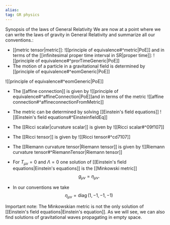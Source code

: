 ```yaml
---
alias:
tag: GR physics
---
```




Synopsis of the laws of General Relativity
We are now at a point where we can write the laws of gravity in General Relativity and summarize all our conventions.:
- [[metric tensor|metric]]:
![[principle of equivalence#^metric|PoE]]
and in terms of the [[infinitesimal proper time interval in SR|proper time]]:
![[principle of equivalence#^prorTimeGeneric|PoE]]
- The motion of a particle in a gravitational field is determined by [[principle of equivalence#^eomGeneric|PoE]]

![[principle of equivalence#^eomGeneric|PoE]]
- The [[affine connection]] is given by
![[principle of equivalence#^affineConnection|PoE]]and  in terms of the metric
![[affine connection#^affineconnectionFromMetric]]
- The metric can be determined by solving [[Einstein's field equations]]
![[Einstein's field equations#^EinsteinfieldEq]]

- The [[Ricci scalar|curvature scalar]] is given by
![[Ricci scalar#^09f107]]
- The [[Ricci tensor]] is given by
![[Ricci tensor#^cd7107]]
- The [[Riemann curvature tensor|Riemann tensor]] is given by
![[Riemann curvature tensor#^RiemannTensor|Riemann tensor]]

- For $T_{\mu \nu}=0$ and $\Lambda=0$ one solution of [[Einstein's field equations|Einstein's equations]] is the [[Minkowski metric]]
$$
g_{\mu \nu}=\eta_{\mu \nu} .
$$
- In our conventions we take
$$
\eta_{\mu \nu}=\operatorname{diag}(1,-1,-1,-1)
$$

Important note: The Minkowskian metric is not the only solution of [[Einstein's field equations|Einstein's equation]]. As we will see, we can also find solutions of gravitational waves propagating in empty space.